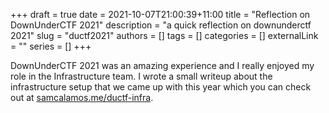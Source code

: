 +++ 
draft = true
date = 2021-10-07T21:00:39+11:00
title = "Reflection on DownUnderCTF 2021"
description = "a quick reflection on downunderctf 2021"
slug = "ductf2021"
authors = []
tags = []
categories = []
externalLink = ""
series = []
+++


DownUnderCTF 2021 was an amazing experience and I really enjoyed my role in the Infrastructure team. I wrote a small writeup about the infrastructure setup that we came up with this year which you can check out at [samcalamos.me/ductf-infra](samcalamos.me/ductf-infra).
